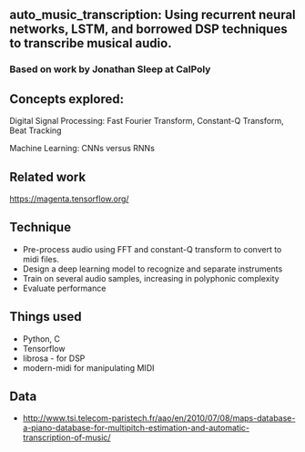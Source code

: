 ## auto_music_transcription: Using recurrent neural networks, LSTM, and borrowed DSP techniques to transcribe musical audio.

### Based on work by Jonathan Sleep at CalPoly

## Concepts explored:
Digital Signal Processing: Fast Fourier Transform, Constant-Q Transform, Beat Tracking

Machine Learning: CNNs versus RNNs

## Related work
https://magenta.tensorflow.org/

## Technique
* Pre-process audio using FFT and constant-Q transform to convert to midi files.
* Design a deep learning model to recognize and separate instruments
* Train on several audio samples, increasing in polyphonic complexity
* Evaluate performance

## Things used
* Python, C
* Tensorflow
* librosa - for DSP
* modern-midi for manipulating MIDI

## Data
* http://www.tsi.telecom-paristech.fr/aao/en/2010/07/08/maps-database-a-piano-database-for-multipitch-estimation-and-automatic-transcription-of-music/
